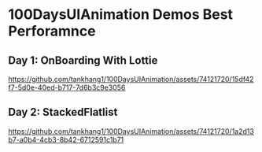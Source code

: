 # 100DaysUIAnimation Demos Best Perforamnce

## Day 1: OnBoarding With Lottie
https://github.com/tankhang1/100DaysUIAnimation/assets/74121720/15df42f7-5d0e-40ed-b717-7d6b3c9e3056
## Day 2: StackedFlatlist
https://github.com/tankhang1/100DaysUIAnimation/assets/74121720/1a2d13b7-a0b4-4cb3-8b42-6712591c1b71

